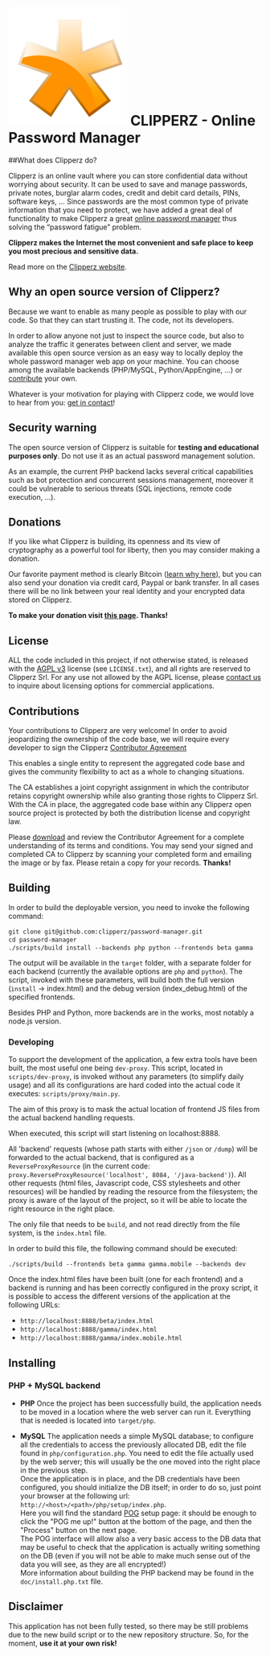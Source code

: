 # ![Clipperz icon][icon] CLIPPERZ - Online Password Manager

[icon]: ./Icon.png

##What does Clipperz do?

Clipperz is an online vault where you can store confidential data without worrying about security. It can be used to save and manage passwords, private notes, burglar alarm codes, credit and debit card details, PINs, software keys, …
Since passwords are the most common type of private information that you need to protect, we have added a great deal of functionality to make Clipperz a great [online password manager][home] thus solving the “password fatigue” problem.

**Clipperz makes the Internet the most convenient and safe place to keep you most precious and sensitive data.**

Read more on the [Clipperz website][home].

[home]: https://clipperz.is

## Why an open source version of Clipperz?

Because we want to enable as many people as possible to play with our code. So that they can start trusting it. The code, not its developers.

In order to allow anyone not just to inspect the source code, but also to analyze the traffic it generates between client and server, we made available this open source version as an easy way to locally deploy the whole password manager web app on your machine. You can choose among the available backends (PHP/MySQL, Python/AppEngine, …) or [contribute][CA] your own. 

Whatever is your motivation for playing with Clipperz code, we would love to hear from you: [get in contact][contact]!

## Security warning

The open source version of Clipperz is suitable for **testing and educational purposes only**. Do not use it as an actual password management solution.

As an example, the current PHP backend lacks several critical capabilities such as bot protection and concurrent sessions management, moreover it could be vulnerable to serious threats (SQL injections, remote code execution, ...).

[CA]: https://clipperz.is/open_source/contributor_agreement
[contact]: https://clipperz.is/about/contacts
[clipperz]: https://clipperz.is


## Donations
If you like what Clipperz is building, its openness and its view of cryptography as a powerful tool for liberty, then you may consider making a donation. 

Our favorite payment method is clearly Bitcoin ([learn why here][why]), but you can also send your donation via credit card, Paypal or bank transfer. In all cases there will be no link between your real identity and your encrypted data stored on Clipperz.

**To make your donation visit [this page][donations]. Thanks!**

[why]: https://clipperz.is/pricing/why_bitcoin
[donations]: https://clipperz.is/donations


## License
ALL the code included in this project, if not otherwise stated, is released with the [AGPL v3][agpl] license (see `LICENSE.txt`), and all rights are reserved to Clipperz Srl. For any use not allowed by the AGPL license, please [contact us][contact] to inquire about licensing options for commercial applications.

[agpl]: http://www.gnu.org/licenses/agpl.html


## Contributions
Your contributions to Clipperz are very welcome! In order to avoid jeopardizing the ownership of the code base, we will require every developer to sign the Clipperz [Contributor Agreement][CA]

This enables a single entity to represent the aggregated code base and gives the community flexibility to act as a whole to changing situations.

The CA establishes a joint copyright assignment in which the contributor retains copyright ownership while also granting those rights to Clipperz Srl. With the CA in place, the aggregated code base within any Clipperz open source project is protected by both the distribution license and copyright law.

Please [download][CA] and review the Contributor Agreement for a complete understanding of its terms and conditions. You may send your signed and completed CA to Clipperz by scanning your completed form and emailing the image or by fax. Please retain a copy for your records. **Thanks!**


## Building
In order to build the deployable version, you need to invoke the following command:

    git clone git@github.com:clipperz/password-manager.git
    cd password-manager
    ./scripts/build install --backends php python --frontends beta gamma
	
The output will be available in the `target` folder, with a separate folder for each backend (currently the available options are `php` and `python`).
The script, invoked with these parameters, will build both the full version (`install` -> index.html) and the debug version (index_debug.html) of the specified frontends.

Besides PHP and Python, more backends are in the works, most notably a node.js version.


### Developing
To support the development of the application, a few extra tools have been built, the most useful one being `dev-proxy`.
This script, located in `scripts/dev-proxy`, is invoked without any parameters (to simplify daily usage) and all its configurations are hard coded into the actual code it executes: `scripts/proxy/main.py`.

The aim of this proxy is to mask the actual location of frontend JS files from the actual backend handling requests.

When executed, this script will start listening on localhost:8888.

All 'backend' requests (whose path starts with either `/json` or `/dump`) will be forwarded to the actual backend, that is configured as a `ReverseProxyResource` (in the current code: `proxy.ReverseProxyResource('localhost', 8084, '/java-backend')`).
All other requests (html files, Javascript code, CSS stylesheets and other resources) will be handled by reading the resource from the filesystem; the proxy is aware of the layout of the project, so it will be able to locate the right resource in the right place.

The only file that needs to be `build`, and not read directly from the file system, is the `index.html` file.

In order to build this file, the following command should be executed:

	./scripts/build --frontends beta gamma gamma.mobile --backends dev


Once the index.html files have been built (one for each frontend) and a backend is running and has been correctly configured in the proxy script, it is possible to access the different versions of the application at the following URLs:

- `http://localhost:8888/beta/index.html`
- `http://localhost:8888/gamma/index.html`
- `http://localhost:8888/gamma/index.mobile.html`


## Installing

### PHP + MySQL backend

* **PHP**
  Once the project has been successfully build, the application needs to be moved in a location where the web server can run it. Everything that is needed is located into `target/php`.

* **MySQL**
  The application needs a simple MySQL database; to configure all the credentials to access the previously allocated DB, edit the file found in `php/configuration.php`. You need to edit the file actually used by the web server; this will usually be the one moved into the right place in the previous step.  
  Once the application is in place, and the DB credentials have been configured, you should initialize the DB itself; in order to do so, just point your browser at the following url: `http://<host>/<path>/php/setup/index.php`.  
  Here you will find the standard [POG][pog] setup page: it should be enough to click the "POG me up!" button at the bottom of the page, and then the "Process" button on the next page.  
  The POG interface will allow also a very basic access to the DB data that may be useful to check that the application is actually writing something on the DB (even if you will not be able to make much sense out of the data you will see, as they are all encrypted!)  
  More information about building the PHP backend may be found in the `doc/install.php.txt` file.


## Disclaimer

This application has not been fully tested, so there may be still problems due to the new build script or to the new repository structure. So, for the moment, **use it at your own risk!**


[pog]: http://www.phpobjectgenerator.com/

